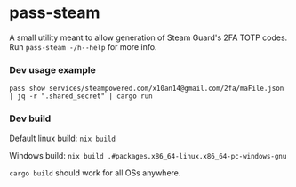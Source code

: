 # pass-steam

A small utility meant to allow generation of Steam Guard's 2FA TOTP codes.
Run `pass-steam -/h--help` for more info.

### Dev usage example
`pass show services/steampowered.com/x10an14@gmail.com/2fa/maFile.json | jq -r ".shared_secret" | cargo run`

### Dev build
Default linux build: `nix build`

Windows build:
`nix build .#packages.x86_64-linux.x86_64-pc-windows-gnu`

`cargo build` should work for all OSs anywhere.
